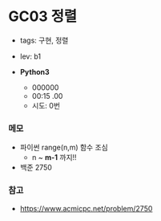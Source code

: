 # GC03 정렬

- tags: 구현, 정렬
- lev: b1

- **Python3**

  - 000000
  - 00:15 .00
  - 시도: 0번

### 메모
  - 파이썬 range(n,m) 함수 조심
     - n ~ **m-1** 까지!!
  - 백준 2750
### 참고
 - https://www.acmicpc.net/problem/2750
